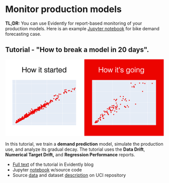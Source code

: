 # Monitor production models

**TL;DR:** You can use Evidently for report-based monitoring of your production models. Here is an example [Jupyter notebook](../../evidently/tutorials/bicycle\_demand\_monitoring\_tutorial.ipynb) for bike demand forecasting case.

## Tutorial - "How to break a model in 20 days".

![](../../.gitbook/assets/image.png)

In this tutorial, we train a **demand prediction** model, simulate the production use, and analyze its gradual decay. The tutorial uses the **Data Drift**, **Numerical Target Drift,** and **Regression Performance** reports.

* [Full text](https://evidentlyai.com/blog/tutorial-1-model-analytics-in-production) of the tutorial in Evidently blog
* Jupyter [notebook](../../evidently/tutorials/bicycle\_demand\_monitoring\_tutorial.ipynb) w/source code
* Source [data](https://archive.ics.uci.edu/ml/machine-learning-databases/00275/) and dataset [description](https://archive.ics.uci.edu/ml/datasets/bike+sharing+dataset#) on UCI repository&#x20;

